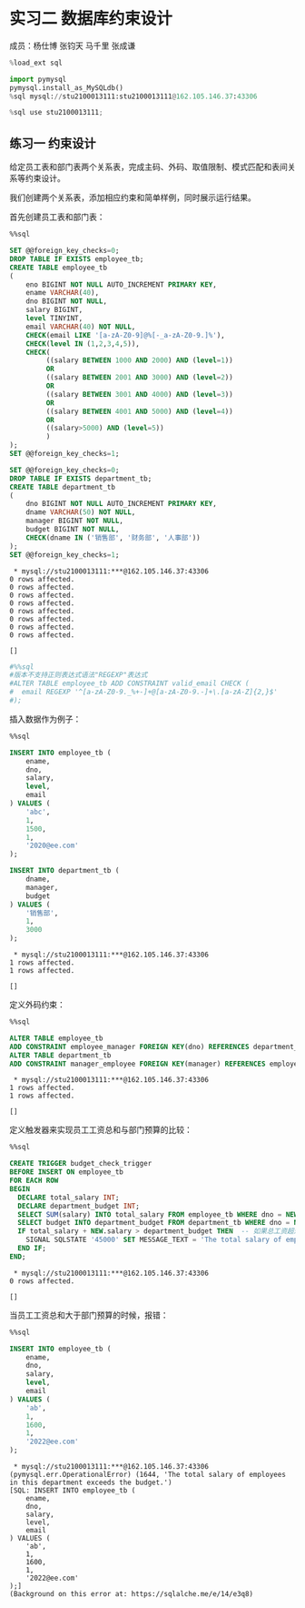 # 实习二 数据库约束设计

成员：杨仕博 张钧天 马千里 张成谦 

```python
%load_ext sql
```


```python
import pymysql 
pymysql.install_as_MySQLdb()
%sql mysql://stu2100013111:stu2100013111@162.105.146.37:43306
```


```python
%sql use stu2100013111;
```
## 练习一 约束设计

给定员工表和部门表两个关系表，完成主码、外码、取值限制、模式匹配和表间关系等约束设计。

我们创建两个关系表，添加相应约束和简单样例，同时展示运行结果。

首先创建员工表和部门表：



```sql
%%sql

SET @@foreign_key_checks=0;
DROP TABLE IF EXISTS employee_tb;
CREATE TABLE employee_tb
(
    eno BIGINT NOT NULL AUTO_INCREMENT PRIMARY KEY,
    ename VARCHAR(40),
    dno BIGINT NOT NULL,
    salary BIGINT,
    level TINYINT,
    email VARCHAR(40) NOT NULL,
    CHECK(email LIKE '[a-zA-Z0-9]@%[-_a-zA-Z0-9.]%'),
    CHECK(level IN (1,2,3,4,5)),
    CHECK(
         ((salary BETWEEN 1000 AND 2000) AND (level=1))
         OR
         ((salary BETWEEN 2001 AND 3000) AND (level=2))
         OR
         ((salary BETWEEN 3001 AND 4000) AND (level=3))
         OR
         ((salary BETWEEN 4001 AND 5000) AND (level=4))
         OR
         ((salary>5000) AND (level=5))
         )
);
SET @@foreign_key_checks=1;

SET @@foreign_key_checks=0;
DROP TABLE IF EXISTS department_tb;
CREATE TABLE department_tb
(
    dno BIGINT NOT NULL AUTO_INCREMENT PRIMARY KEY,
    dname VARCHAR(50) NOT NULL,
    manager BIGINT NOT NULL,
    budget BIGINT NOT NULL,
    CHECK(dname IN ('销售部', '财务部', '人事部'))
);
SET @@foreign_key_checks=1;
```

     * mysql://stu2100013111:***@162.105.146.37:43306
    0 rows affected.
    0 rows affected.
    0 rows affected.
    0 rows affected.
    0 rows affected.
    0 rows affected.
    0 rows affected.
    0 rows affected.

    []

```python
#%%sql
#版本不支持正则表达式语法"REGEXP"表达式
#ALTER TABLE employee_tb ADD CONSTRAINT valid_email CHECK (
#  email REGEXP '^[a-zA-Z0-9._%+-]+@[a-zA-Z0-9.-]+\.[a-zA-Z]{2,}$'
#);
```


插入数据作为例子：


```sql
%%sql

INSERT INTO employee_tb (
    ename,
    dno,
    salary,
    level,
    email
) VALUES (
    'abc', 
    1, 
    1500,
    1,
    '2020@ee.com'
);

INSERT INTO department_tb (
    dname,
    manager,
    budget
) VALUES (
    '销售部', 
    1, 
    3000
);
```

     * mysql://stu2100013111:***@162.105.146.37:43306
    1 rows affected.
    1 rows affected.

    []




定义外码约束：


```sql
%%sql

ALTER TABLE employee_tb
ADD CONSTRAINT employee_manager FOREIGN KEY(dno) REFERENCES department_tb(dno);
ALTER TABLE department_tb
ADD CONSTRAINT manager_employee FOREIGN KEY(manager) REFERENCES employee_tb(eno);
```

     * mysql://stu2100013111:***@162.105.146.37:43306
    1 rows affected.
    1 rows affected.

    []





定义触发器来实现员工工资总和与部门预算的比较：



```sql
%%sql

CREATE TRIGGER budget_check_trigger
BEFORE INSERT ON employee_tb
FOR EACH ROW
BEGIN
  DECLARE total_salary INT;
  DECLARE department_budget INT;
  SELECT SUM(salary) INTO total_salary FROM employee_tb WHERE dno = NEW.dno;  -- 计算该部门所有员工的salary总和
  SELECT budget INTO department_budget FROM department_tb WHERE dno = NEW.dno;  -- 获取该部门的budget
  IF total_salary + NEW.salary > department_budget THEN  -- 如果总工资超过预算，则阻止插入操作
    SIGNAL SQLSTATE '45000' SET MESSAGE_TEXT = 'The total salary of employees in this department exceeds the budget.';
  END IF;
END;
```

     * mysql://stu2100013111:***@162.105.146.37:43306
    0 rows affected.

    []




当员工工资总和大于部门预算的时候，报错：



```sql
%%sql

INSERT INTO employee_tb (
    ename,
    dno,
    salary,
    level,
    email
) VALUES (
    'ab', 
    1, 
    1600,
    1,
    '2022@ee.com'
);
```

     * mysql://stu2100013111:***@162.105.146.37:43306
    (pymysql.err.OperationalError) (1644, 'The total salary of employees in this department exceeds the budget.')
    [SQL: INSERT INTO employee_tb (
        ename,
        dno,
        salary,
        level,
        email
    ) VALUES (
        'ab', 
        1, 
        1600,
        1,
        '2022@ee.com'
    );]
    (Background on this error at: https://sqlalche.me/e/14/e3q8)

